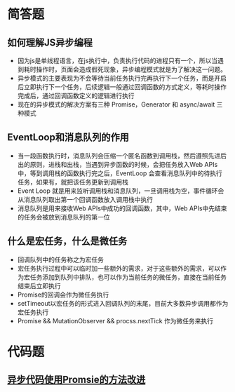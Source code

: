 # 简答题
## 如何理解JS异步编程
- 因为js是单线程语言，在js执行中，负责执行代码的进程只有一个，所以当遇到耗时操作时，页面会造成假死现象，异步编程模式就是为了解决这一问题。
- 异步模式的主要表现为不会等待当前任务执行完再执行下一个任务，而是开启后立即执行下一个任务，后续逻辑一般通过回调函数的方式定义，等耗时操作完成后，通过回调函数定义的逻辑进行执行
- 现在的异步模式的解决方案有三种 Promise，Generator 和 async/await 三种模式

## EventLoop和消息队列的作用
- 当一段函数执行时，消息队列会压缩一个匿名函数到调用栈，然后遵照先进后出的原则，进栈和出栈，当遇到异步函数的时候，会把任务放入Web APIs中，等到调用栈的函数执行完之后，EventLoop 会查看消息队列中的待执行任务，如果有，就把该任务更新到调用栈
- Event Loop 就是用来监听调用栈和消息队列，一旦调用栈为空，事件循环会从消息队列取出第一个回调函数放入调用栈中执行
- 消息队列是用来接收Web APIs中成功的回调函数，其中，Web APIs中先结束的任务会被放到消息队列的第一位

## 什么是宏任务，什么是微任务
- 回调队列中的任务称之为宏任务
- 宏任务执行过程中可以临时加一些额外的需求，对于这些额外的需求，可以作为宏任务添加到队列中排队，也可以作为当前任务的微任务，直接在当前任务结束后立即执行
- Promise的回调会作为微任务执行
- setTimeout以宏任务的形式进入回调队列的末尾，目前大多数异步调用都作为宏任务执行
- Promise && MutationObserver && procss.nextTick 作为微任务来执行
# 代码题
## [异步代码使用Promsie的方法改进](./code/01.js)
